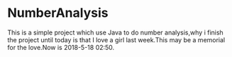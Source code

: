 # NumberAnalysis
This is a simple project which use Java to do number analysis,why i finish the project until today is that I love a girl last week.This may be a memorial for the love.Now is 2018-5-18 02:50.
